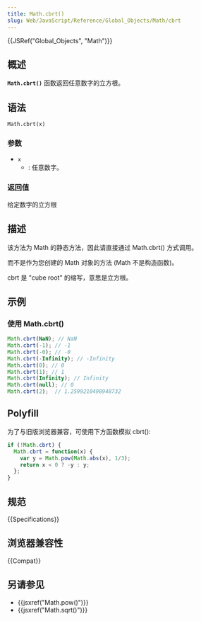 ```yaml
---
title: Math.cbrt()
slug: Web/JavaScript/Reference/Global_Objects/Math/cbrt
---
```


{{JSRef("Global_Objects", "Math")}}

## 概述

**`Math.cbrt()`** 函数返回任意数字的立方根。

## 语法

```plain
Math.cbrt(x)
```

### 参数

- `x`
  - : 任意数字。

### 返回值

给定数字的立方根

## 描述

该方法为 Math 的静态方法，因此请直接通过 Math.cbrt() 方式调用。

而不是作为您创建的 Math 对象的方法 (Math 不是构造函数)。

cbrt 是 "cube root" 的缩写，意思是立方根。

## 示例

### 使用 Math.cbrt()

```js
Math.cbrt(NaN); // NaN
Math.cbrt(-1); // -1
Math.cbrt(-0); // -0
Math.cbrt(-Infinity); // -Infinity
Math.cbrt(0); // 0
Math.cbrt(1); // 1
Math.cbrt(Infinity); // Infinity
Math.cbrt(null); // 0
Math.cbrt(2);  // 1.2599210498948732
```

## Polyfill

为了与旧版浏览器兼容，可使用下方函数模拟 cbrt():

```js
if (!Math.cbrt) {
  Math.cbrt = function(x) {
    var y = Math.pow(Math.abs(x), 1/3);
    return x < 0 ? -y : y;
  };
}
```

## 规范

{{Specifications}}

## 浏览器兼容性

{{Compat}}

## 另请参见

- {{jsxref("Math.pow()")}}
- {{jsxref("Math.sqrt()")}}

